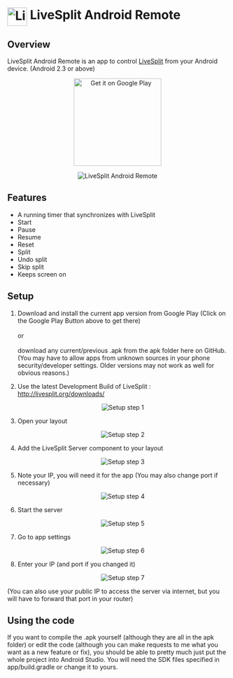 <h1> <img src="https://raw.githubusercontent.com/LiveSplit/LiveSplit/master/LiveSplit/Resources/Icon.png" alt="LiveSplit Android Remote" height="42" width="45" align="top"/> LiveSplit Android Remote</h1>

## Overview ##

LiveSplit Android Remote is an app to control [LiveSplit](https://github.com/LiveSplit/LiveSplit) from your Android device. (Android 2.3 or above)

<p align="center">
	<a href='https://play.google.com/store/apps/details?id=de.ekelbatzen.livesplit.remote'>
		<img alt='Get it on Google Play' src='https://play.google.com/intl/en_us/badges/images/generic/en_badge_web_generic.png' width=200/>
	</a>
</p>

<p align="center">
	<img src="https://raw.githubusercontent.com/Ekelbatzen/LiveSplit.Remote.Android/master/pictures/screenshot.png" alt="LiveSplit Android Remote"/>
</p>

## Features ##
- A running timer that synchronizes with LiveSplit
- Start
- Pause
- Resume
- Reset
- Split
- Undo split
- Skip split
- Keeps screen on

## Setup ##

1. Download and install the current app version from Google Play (Click on the Google Play Button above to get there)<br/><br/>or<br/><br/>download any current/previous .apk from the apk folder here on GitHub. (You may have to allow apps from unknown sources in your phone security/developer settings. Older versions may not work as well for obvious reasons.)
2. Use the latest Development Build of LiveSplit : http://livesplit.org/downloads/
	<p align="center">
		<img src="https://raw.githubusercontent.com/Ekelbatzen/LiveSplit.Remote.Android/master/pictures/guide_1.png" alt="Setup step 1"/>
    </p>
3. Open your layout
    <p align="center">
		<img src="https://raw.githubusercontent.com/Ekelbatzen/LiveSplit.Remote.Android/master/pictures/guide_2.png" alt="Setup step 2"/>
	</p>
4. Add the LiveSplit Server component to your layout
	<p align="center">
		<img src="https://raw.githubusercontent.com/Ekelbatzen/LiveSplit.Remote.Android/master/pictures/guide_3.png" alt="Setup step 3"/>
	</p>
5. Note your IP, you will need it for the app (You may also change port if necessary)
	<p align="center">
		<img src="https://raw.githubusercontent.com/Ekelbatzen/LiveSplit.Remote.Android/master/pictures/guide_4.png" alt="Setup step 4"/>
	</p>
6. Start the server
	<p align="center">
		<img src="https://raw.githubusercontent.com/Ekelbatzen/LiveSplit.Remote.Android/master/pictures/guide_5.png" alt="Setup step 5"/>
	</p>

7. Go to app settings
	<p align="center">
		<img src="https://raw.githubusercontent.com/Ekelbatzen/LiveSplit.Remote.Android/master/pictures/guide_6.png" alt="Setup step 6"/>
	</p>
8. Enter your IP (and port if you changed it)
	<p align="center">
		<img src="https://raw.githubusercontent.com/Ekelbatzen/LiveSplit.Remote.Android/master/pictures/guide_7.png" alt="Setup step 7"/>
	</p>

(You can also use your public IP to access the server via internet, but you will have to forward that port in your router)

## Using the code ##

If you want to compile the .apk yourself (although they are all in the apk folder) or edit the code (although you can make requests to me what you want as a new feature or fix), you should be able to pretty much just put the whole project into Android Studio. You will need the SDK files specified in app/build.gradle or change it to yours.